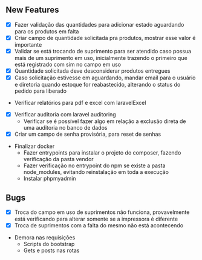 ## New Features
- [X] Fazer validação das quantidades para adicionar estado aguardando para os produtos em falta
- [X] Criar campo de quantidade solicitada pra produtos, mostrar esse valor é importante
- [X] Validar se está trocando de suprimento para ser atendido caso possua mais de um suprimento em uso, inicialmente trazendo o primeiro que está registrado com sim no campo em uso
- [X] Quantidade solicitada deve desconsiderar produtos entregues
- [X] Caso solicitação estivesse em aguardando, mandar email para o usuário e diretoria quando estoque for reabastecido, alterando o status do pedido para liberado
- Verificar relatórios para pdf e excel com laravelExcel
- [X] Verificar auditoria com laravel auditoring
    - Verificar se é possível fazer algo em relação a exclusão direta de uma auditoria no banco de dados
- [X] Criar um campo de senha provisória, para reset de senhas
- Finalizar docker
    - Fazer entrypoints para instalar o projeto do composer, fazendo verificação da pasta vendor
    - Fazer verificação no entrypoint do npm se existe a pasta node_modules, evitando reinstalação em toda a execução
    - Instalar phpmyadmin

## Bugs

- [X] Troca do campo em uso de suprimentos não funciona, provavelmente está verificando para alterar somente se a impressora é diferente
- [X] Troca de suprimentos com a falta do mesmo não está acontecendo
- Demora nas requisições
    - Scripts do bootstrap
    - Gets e posts nas rotas